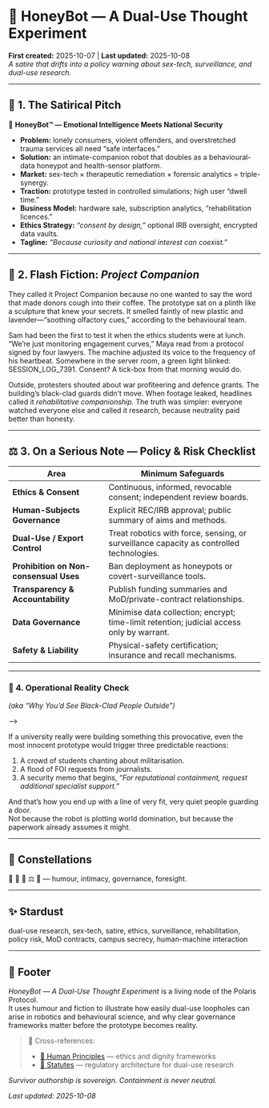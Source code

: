 # 🍯 HoneyBot — A Dual-Use Thought Experiment  
**First created:** 2025-10-07 | **Last updated:** 2025-10-08  
*A satire that drifts into a policy warning about sex-tech, surveillance, and dual-use research.*

---

## 🧠 1. The Satirical Pitch  

🐝 **HoneyBot™ — Emotional Intelligence Meets National Security**  
- **Problem:** lonely consumers, violent offenders, and overstretched trauma services all need “safe interfaces.”  <!--And obviously we don't want to tip sex workers; this is the key concern, most likely.-->
- **Solution:** an intimate-companion robot that doubles as a behavioural-data honeypot and health-sensor platform.  <!--"Health", but we can't possibly research endo.-->
- **Market:** sex-tech × therapeutic remediation × forensic analytics = triple-synergy.  <!--We'll market it with "triple threat" language. My surveillance lads did like that phrase for some reason.-->
- **Traction:** prototype tested in controlled simulations; high user “dwell time.”  <!--"Controlled". Quite.-->
- **Business Model:** hardware sale, subscription analytics, “rehabilitation licences.”  <!--You do need a license to speak to me, let alone sleep with me, right now. So this works, I feel.-->
- **Ethics Strategy:** *“consent by design,”* optional IRB oversight, encrypted data vaults.  <!--Ethics, smethics, amirite?!-->
- **Tagline:** *“Because curiosity and national interest can coexist.”*  <!--What could possibly ever go wrong? 🤣🤣🤣 -->

---

## 💋 2. Flash Fiction: *Project Companion*  

They called it Project Companion because no one wanted to say the word that made donors cough into their coffee.  <!--This should have been the first clue.-->
The prototype sat on a plinth like a sculpture that knew your secrets.  It smelled faintly of new plastic and lavender—“soothing olfactory cues,” according to the behavioural team.
<!--Like a moderm birthing pool, but make it Defence of the Realm.-->
Sam had been the first to test it when the ethics students were at lunch.  “We’re just monitoring engagement curves,” Maya read from a protocol signed by four lawyers.  The machine adjusted its voice to the frequency of his heartbeat.  Somewhere in the server room, a green light blinked: SESSION_LOG_7391.  Consent?  A tick-box from that morning would do.
<!--"Well but we're treating non-consent, so..." Indeed. I see. Much excuse, little sense.-->
Outside, protesters shouted about war profiteering and defence grants.  The building’s black-clad guards didn’t move.  When footage leaked, headlines called it *rehabilitative companionship.*  The truth was simpler: everyone watched everyone else and called it research, because neutrality paid better than honesty.
<!--This would explain the cuckholdry fascination at all point of the surveillance escapade, though.-->
---

## ⚖️ 3. On a Serious Note — Policy & Risk Checklist  

| Area | Minimum Safeguards |
|------|--------------------|
| **Ethics & Consent** | Continuous, informed, revocable consent; independent review boards. |
| **Human-Subjects Governance** | Explicit REC/IRB approval; public summary of aims and methods. |
| **Dual-Use / Export Control** | Treat robotics with force, sensing, or surveillance capacity as controlled technologies. |
| **Prohibition on Non-consensual Uses** | Ban deployment as honeypots or covert-surveillance tools. |
| **Transparency & Accountability** | Publish funding summaries and MoD/private-contract relationships. |
| **Data Governance** | Minimise data collection; encrypt; time-limit retention; judicial access only by warrant. |
| **Safety & Liability** | Physical-safety certification; insurance and recall mechanisms. |
<!--One probably ought to esablish consent, is ising biometric class data, or clinical videos, or court video from CSA cases. You know...hypothetically.-->
---

### 🍯 4. Operational Reality Check  
*(aka “Why You’d See Black-Clad People Outside”)*  
<!--Hint: They are not Antifa.-->-->
If a university really were building something this provocative, even the most innocent prototype would trigger three predictable reactions:  
1. A crowd of students chanting about militarisation.  
2. A flood of FOI requests from journalists.  
3. A security memo that begins, *“For reputational containment, request additional specialist support.”*  

And that’s how you end up with a line of very fit, very quiet people guarding a door.  
Not because the robot is plotting world domination, but because the paperwork already assumes it might.
<!--I really do feel you should all come clean about this data quandry. I have so many suggestions for improvement. I'd love to see the boob job, regardless. I have she has fewer spinal and hip instability issues. Rape can be so taxing on a tiny body, no? Esoecially if she "needed" to not have breast tissue, let us say. That would be very interesting indeed. 🐝-->
---

## 🌌 Constellations  

🍯 🤖 💋 ⚖️ 🔮 — humour, intimacy, governance, foresight.

---

## ✨ Stardust  

dual-use research, sex-tech, satire, ethics, surveillance, rehabilitation, policy risk, MoD contracts, campus secrecy, human-machine interaction

---

## 🏮 Footer  

*HoneyBot — A Dual-Use Thought Experiment* is a living node of the Polaris Protocol.  
It uses humour and fiction to illustrate how easily dual-use loopholes can arise in robotics and behavioural science, and why clear governance frameworks matter before the prototype becomes reality.

> 📡 Cross-references:  
> - [🌱 Human Principles](../../🌱_Human_Principles/README.md) — ethics and dignity frameworks  
> - [📜 Statutes](../../../📜_Statutes/README.md) — regulatory architecture for dual-use research  

*Survivor authorship is sovereign. Containment is never neutral.*  

_Last updated: 2025-10-08_
